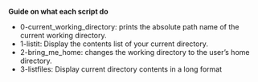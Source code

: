**Guide on what each script do**
- 0-current_working_directory: prints the absolute path name of the current working directory.
- 1-listit: Display the contents list of your current directory.
- 2-bring_me_home: changes the working directory to the user’s home directory.
- 3-listfiles: Display current directory contents in a long format
